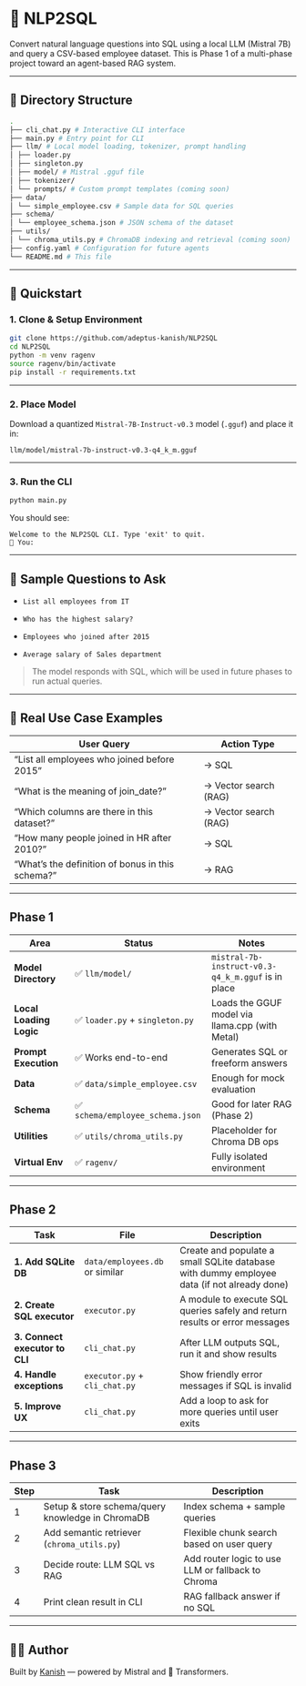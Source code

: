 # 🧠 NLP2SQL

Convert natural language questions into SQL using a local LLM (Mistral 7B) and query a CSV-based employee dataset. This is Phase 1 of a multi-phase project toward an agent-based RAG system.

---

## 📁 Directory Structure

```bash
.  
├── cli_chat.py # Interactive CLI interface  
├── main.py # Entry point for CLI  
├── llm/ # Local model loading, tokenizer, prompt handling  
│ ├── loader.py  
│ ├── singleton.py  
│ ├── model/ # Mistral .gguf file  
│ ├── tokenizer/  
│ └── prompts/ # Custom prompt templates (coming soon)  
├── data/  
│ └── simple_employee.csv # Sample data for SQL queries  
├── schema/  
│ └── employee_schema.json # JSON schema of the dataset  
├── utils/  
│ └── chroma_utils.py # ChromaDB indexing and retrieval (coming soon)  
├── config.yaml # Configuration for future agents  
└── README.md # This file
````

---

## 🚀 Quickstart

### 1. Clone & Setup Environment

```bash
git clone https://github.com/adeptus-kanish/NLP2SQL
cd NLP2SQL
python -m venv ragenv
source ragenv/bin/activate
pip install -r requirements.txt
````

---

### 2. Place Model

Download a quantized `Mistral-7B-Instruct-v0.3` model (`.gguf`) and place it in:

```
llm/model/mistral-7b-instruct-v0.3-q4_k_m.gguf
```

---

### 3. Run the CLI

```bash
python main.py
```

You should see:

```
Welcome to the NLP2SQL CLI. Type 'exit' to quit.
💬 You:
```

---

## 💬 Sample Questions to Ask

- `List all employees from IT`
    
- `Who has the highest salary?`
    
- `Employees who joined after 2015`
    
- `Average salary of Sales department`
    

> The model responds with SQL, which will be used in future phases to run actual queries.

---

## 📌 Real Use Case Examples

| User Query                                       | Action Type           |
| ------------------------------------------------ | --------------------- |
| “List all employees who joined before 2015”      | → SQL                 |
| “What is the meaning of join\_date?”             | → Vector search (RAG) |
| “Which columns are there in this dataset?”       | → Vector search (RAG) |
| “How many people joined in HR after 2010?”       | → SQL                 |
| “What’s the definition of bonus in this schema?” | → RAG                 |

---

## Phase 1

| Area                    | Status                          | Notes                                              |
| ----------------------- | ------------------------------- | -------------------------------------------------- |
| **Model Directory**     | ✅ `llm/model/`                  | `mistral-7b-instruct-v0.3-q4_k_m.gguf` is in place |
| **Local Loading Logic** | ✅ `loader.py` + `singleton.py`  | Loads the GGUF model via llama.cpp (with Metal)    |
| **Prompt Execution**    | ✅ Works end-to-end              | Generates SQL or freeform answers                  |
| **Data**                | ✅ `data/simple_employee.csv`    | Enough for mock evaluation                         |
| **Schema**              | ✅ `schema/employee_schema.json` | Good for later RAG (Phase 2)                       |
| **Utilities**           | ✅ `utils/chroma_utils.py`       | Placeholder for Chroma DB ops                      |
| **Virtual Env**         | ✅ `ragenv/`                     | Fully isolated environment                         |

---

## Phase 2

| Task                           | File                           | Description                                                                                |
| ------------------------------ | ------------------------------ | ------------------------------------------------------------------------------------------ |
| **1. Add SQLite DB**           | `data/employees.db` or similar | Create and populate a small SQLite database with dummy employee data (if not already done) |
| **2. Create SQL executor**     | `executor.py`                  | A module to execute SQL queries safely and return results or error messages                |
| **3. Connect executor to CLI** | `cli_chat.py`                  | After LLM outputs SQL, run it and show results                                             |
| **4. Handle exceptions**       | `executor.py` + `cli_chat.py`  | Show friendly error messages if SQL is invalid                                             |
| **5. Improve UX**              | `cli_chat.py`                  | Add a loop to ask for more queries until user exits                                        |

---

## Phase 3

| Step | Task                                             | Description                                       |
| ---- | ------------------------------------------------ | ------------------------------------------------- |
| 1    | Setup & store schema/query knowledge in ChromaDB | Index schema + sample queries                     |
| 2    | Add semantic retriever (`chroma_utils.py`)       | Flexible chunk search based on user query         |
| 3    | Decide route: LLM SQL vs RAG                     | Add router logic to use LLM or fallback to Chroma |
| 4    | Print clean result in CLI                        | RAG fallback answer if no SQL                     |

---

## 👨‍🔧 Author

Built by [Kanish](https://github.com/kanish-h-h) — powered by Mistral and 🤗 Transformers.
